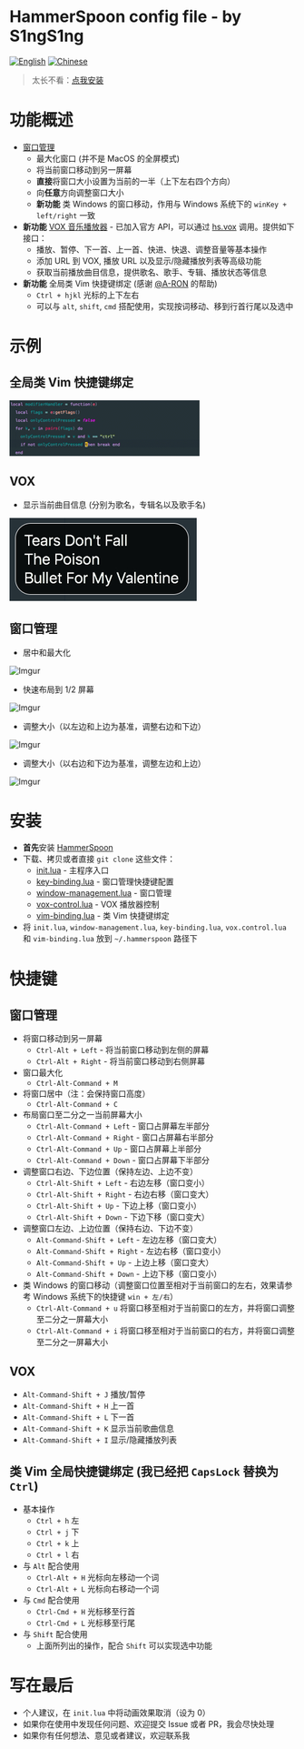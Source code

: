 HammerSpoon config file - by S1ngS1ng
=======

[![English](https://jaywcjlove.github.io/sb/lang/english.svg)](https://github.com/S1ngS1ng/HammerSpoon) [![Chinese](https://jaywcjlove.github.io/sb/lang/chinese.svg)](./README-cn.md)

> 太长不看：[点我安装](#安装)

# 功能概述
* [窗口管理](./window-management.lua)
    * 最大化窗口 (并不是 MacOS 的全屏模式)
    * 将当前窗口移动到另一屏幕
    * **直接**将窗口大小设置为当前的一半（上下左右四个方向）
    * 向**任意**方向调整窗口大小
    * **新功能** 类 Windows 的窗口移动，作用与 Windows 系统下的 `winKey + left/right` 一致
* **新功能** [VOX 音乐播放器](./vox-control.lua) - 已加入官方 API，可以通过 [hs.vox](http://www.hammerspoon.org/docs/hs.vox.html) 调用。提供如下接口：
    * 播放、暂停、下一首、上一首、快进、快退、调整音量等基本操作
    * 添加 URL 到 VOX, 播放 URL 以及显示/隐藏播放列表等高级功能
    * 获取当前播放曲目信息，提供歌名、歌手、专辑、播放状态等信息
* **新功能** 全局类 Vim 快捷键绑定 (感谢 [@A-RON](https://github.com/asmagill) 的帮助)
    * `Ctrl + hjkl` 光标的上下左右
    * 可以与 `alt`, `shift`, `cmd` 搭配使用，实现按词移动、移到行首行尾以及选中

# 示例
## 全局类 Vim 快捷键绑定

![vim-key-binding](./assets/vim-key-binding(block-caret).gif)

## VOX
* 显示当前曲目信息 (分别为歌名，专辑名以及歌手名)

![TrackInfo](./assets/vox-track-info.jpg)

## 窗口管理
* 居中和最大化

![Imgur](http://i.imgur.com/okNaoJW.gif)

* 快速布局到 1/2 屏幕

![Imgur](http://i.imgur.com/VNo7nCI.gif)

* 调整大小（以左边和上边为基准，调整右边和下边）

![Imgur](http://i.imgur.com/vIqDMUD.gif)

* 调整大小（以右边和下边为基准，调整左边和上边）

![Imgur](http://i.imgur.com/fiIfeXe.gif)

# 安装
* **首先**安装 [HammerSpoon](https://github.com/Hammerspoon/hammerspoon)
* 下载、拷贝或者直接 `git clone` 这些文件：
    * [init.lua](https://github.com/S1ngS1ng/HammerSpoon/blob/master/init.lua) - 主程序入口
    * [key-binding.lua](https://github.com/S1ngS1ng/HammerSpoon/blob/master/key-binding.lua) - 窗口管理快捷键配置
    * [window-management.lua](https://github.com/S1ngS1ng/HammerSpoon/blob/master/window-management.lua) - 窗口管理
    * [vox-control.lua](https://github.com/S1ngS1ng/HammerSpoon/blob/master/vox-control.lua) - VOX 播放器控制
    * [vim-binding.lua](https://github.com/S1ngS1ng/HammerSpoon/blob/master/vim-binding.lua) - 类 Vim 快捷键绑定
* 将 `init.lua`, `window-management.lua`, `key-binding.lua`, `vox.control.lua` 和 `vim-binding.lua` 放到 `~/.hammerspoon` 路径下

# 快捷键
## 窗口管理
* 将窗口移动到另一屏幕
	* `Ctrl-Alt + Left` - 将当前窗口移动到左侧的屏幕
	* `Ctrl-Alt + Right` - 将当前窗口移动到右侧屏幕
* 窗口最大化
	* `Ctrl-Alt-Command + M`
* 将窗口居中（注：会保持窗口高度）
	* `Ctrl-Alt-Command + C`
* 布局窗口至二分之一当前屏幕大小
	* `Ctrl-Alt-Command + Left` - 窗口占屏幕左半部分
	* `Ctrl-Alt-Command + Right` - 窗口占屏幕右半部分
	* `Ctrl-Alt-Command + Up` - 窗口占屏幕上半部分
	* `Ctrl-Alt-Command + Down` - 窗口占屏幕下半部分
* 调整窗口右边、下边位置（保持左边、上边不变）
	* `Ctrl-Alt-Shift + Left` - 右边左移（窗口变小）
	* `Ctrl-Alt-Shift + Right` - 右边右移（窗口变大）
	* `Ctrl-Alt-Shift + Up` - 下边上移（窗口变小）
	* `Ctrl-Alt-Shift + Down` - 下边下移（窗口变大）
* 调整窗口左边、上边位置（保持右边、下边不变）
	* `Alt-Command-Shift + Left` - 左边左移（窗口变大）
	* `Alt-Command-Shift + Right` - 左边右移（窗口变小）
	* `Alt-Command-Shift + Up` - 上边上移（窗口变大）
	* `Alt-Command-Shift + Down` - 上边下移（窗口变小）
* 类 Windows 的窗口移动（调整窗口位置至相对于当前窗口的左右，效果请参考 Windows 系统下的快捷键 `win + 左/右`）
    * `Ctrl-Alt-Command + u`    将窗口移至相对于当前窗口的左方，并将窗口调整至二分之一屏幕大小
    * `Ctrl-Alt-Command + i`    将窗口移至相对于当前窗口的右方，并将窗口调整至二分之一屏幕大小

## VOX
* `Alt-Command-Shift + J` 播放/暂停
* `Alt-Command-Shift + H` 上一首
* `Alt-Command-Shift + L` 下一首
* `Alt-Command-Shift + K` 显示当前歌曲信息
* `Alt-Command-Shift + I` 显示/隐藏播放列表

## 类 Vim 全局快捷键绑定 (我已经把 `CapsLock` 替换为 `Ctrl`)
* 基本操作
    * `Ctrl + h` 左
    * `Ctrl + j` 下
    * `Ctrl + k` 上
    * `Ctrl + l` 右
* 与 `Alt` 配合使用
    * `Ctrl-Alt + H` 光标向左移动一个词
    * `Ctrl-Alt + L` 光标向右移动一个词
* 与 `Cmd` 配合使用
    * `Ctrl-Cmd + H` 光标移至行首
    * `Ctrl-Cmd + L` 光标移至行尾
* 与 `Shift` 配合使用
    * 上面所列出的操作，配合 `Shift` 可以实现选中功能

# 写在最后
* 个人建议，在 `init.lua` 中将动画效果取消（设为 0）
* 如果你在使用中发现任何问题、欢迎提交 Issue 或者 PR，我会尽快处理
* 如果你有任何想法、意见或者建议，欢迎联系我

